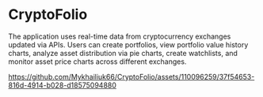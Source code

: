 <h1>CryptoFolio</h1>

The application uses real-time data from cryptocurrency exchanges updated via APIs. Users can create portfolios, view
portfolio value history charts, analyze asset distribution via pie charts, create watchlists, and monitor asset price charts
across different exchanges.



https://github.com/Mykhailiuk66/CryptoFolio/assets/110096259/37f54653-816d-4914-b028-d18575094880

